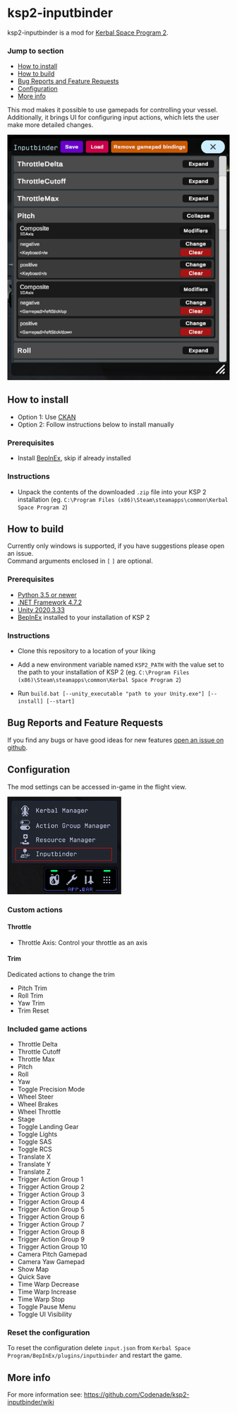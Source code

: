 # ksp2-inputbinder

ksp2-inputbinder is a mod for [Kerbal Space Program 2](https://en.wikipedia.org/wiki/Kerbal_Space_Program_2).

### Jump to section

* [How to install](#how-to-install)
* [How to build](#how-to-build)
* [Bug Reports and Feature Requests](#bug-reports-and-feature-requests)
* [Configuration](#configuration)
* [More info](#more-info)

This mod makes it possible to use gamepads for controlling your vessel. Additionally, it brings UI for configuring input actions, which lets the user make more detailed changes.

![Settings Panel](https://github.com/Codenade/Codenade/blob/main/ksp2-inputbinder-panel.png?raw=true)

## How to install

* Option 1: Use [CKAN](https://github.com/KSP-CKAN/CKAN)
* Option 2: Follow instructions below to install manually

### Prerequisites

* Install [BepInEx](https://docs.bepinex.dev/articles/user_guide/installation/index.html), skip if already installed

### Instructions

* Unpack the contents of the downloaded `.zip` file into your KSP 2 installation (eg. `C:\Program Files (x86)\Steam\steamapps\common\Kerbal Space Program 2`)

## How to build

Currently only windows is supported, if you have suggestions please open an issue.  
Command arguments enclosed in `[` `]` are optional.

### Prerequisites

* [Python 3.5 or newer](https://www.python.org/downloads/)
* [.NET Framework 4.7.2](https://dotnet.microsoft.com/en-us/download/dotnet-framework/net472)
* [Unity 2020.3.33](https://unity.com/releases/editor/archive)
* [BepInEx](https://docs.bepinex.dev/articles/user_guide/installation/index.html) installed to your installation of KSP 2

### Instructions

* Clone this repository to a location of your liking

* Add a new environment variable named `KSP2_PATH` with the value set to the path to your installation of KSP 2 (eg. `C:\Program Files (x86)\Steam\steamapps\common\Kerbal Space Program 2`)

* Run `build.bat [--unity_executable "path to your Unity.exe"] [--install] [--start]`

## Bug Reports and Feature Requests

If you find any bugs or have good ideas for new features [open an issue on github](https://github.com/Codenade/ksp2-inputbinder/issues/new).

## Configuration

The mod settings can be accessed in-game in the flight view.

![AppBar](https://github.com/Codenade/Codenade/blob/05bb56f4755e55ecd7953ca2ef4baf3d16695c7f/ksp2-inputbinder-appbar.png?raw=true)

### Custom actions

#### Throttle
* Throttle Axis: Control your throttle as an axis

#### Trim
Dedicated actions to change the trim
* Pitch Trim
* Roll Trim
* Yaw Trim
* Trim Reset

### Included game actions

* Throttle Delta
* Throttle Cutoff
* Throttle Max
* Pitch
* Roll
* Yaw
* Toggle Precision Mode
* Wheel Steer
* Wheel Brakes
* Wheel Throttle
* Stage
* Toggle Landing Gear
* Toggle Lights
* Toggle SAS
* Toggle RCS
* Translate X
* Translate Y
* Translate Z
* Trigger Action Group 1
* Trigger Action Group 2
* Trigger Action Group 3
* Trigger Action Group 4
* Trigger Action Group 5
* Trigger Action Group 6
* Trigger Action Group 7
* Trigger Action Group 8
* Trigger Action Group 9
* Trigger Action Group 10
* Camera Pitch Gamepad
* Camera Yaw Gamepad
* Show Map
* Quick Save
* Time Warp Decrease
* Time Warp Increase
* Time Warp Stop
* Toggle Pause Menu
* Toggle UI Visibility

### Reset the configuration

To reset the configuration delete `input.json` from `Kerbal Space Program/BepInEx/plugins/inputbinder` and restart the game.

## More info

For more information see: https://github.com/Codenade/ksp2-inputbinder/wiki
